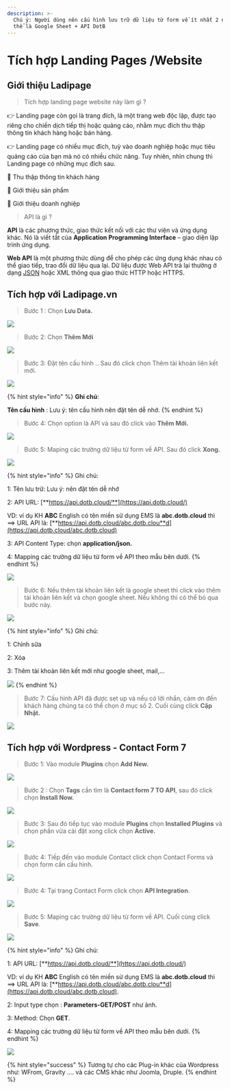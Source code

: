 ```yaml
---
description: >-
  Chú ý: Người dùng nên cấu hình lưu trữ dữ liệu từ form về ít nhất 2 nơi. Có
  thể là Google Sheet + API DotB
---
```


# Tích hợp Landing Pages /Website

## Giới thiệu Ladipage

> Tích hợp landing page website này làm gì ?

👉 Landing page còn gọi là trang đích, là một trang web độc lập, được tạo riêng cho chiến dịch tiếp thị hoặc quảng cáo, nhằm mục đích thu thập thông tin khách hàng hoặc bán hàng.

👉 Landing page có nhiều mục đích, tuỳ vào doanh nghiệp hoặc mục tiêu quảng cáo của bạn mà nó có nhiều chức năng. Tuy nhiên, nhìn chung thì Landing page có những mục đích sau.

🌟 Thu thập thông tin khách hàng

🌟 Giới thiệu sản phẩm

🌟 Giới thiệu doanh nghiệp

> API là gì ?

 **API** là các phương thức, giao thức kết nối với các thư viện và ứng dụng khác. Nó là viết tắt của **Application Programming Interface** – giao diện lập trình ứng dụng.

 **Web API** là một phương thức dùng để cho phép các ứng dụng khác nhau có thể giao tiếp, trao đổi dữ liệu qua lại. Dữ liệu được Web API trả lại thường ở dạng [JSON](https://topdev.vn/blog/json-la-gi/) hoặc XML thông qua giao thức HTTP hoặc HTTPS.

## Tích hợp với Ladipage.vn

> Bước 1 : Chọn **Lưu Data.**

![](../.gitbook/assets/ladi1.jpg)

> Bước 2: Chọn **Thêm Mới**

![](../.gitbook/assets/ladi2.jpg)

> Bước 3: Đặt tên cấu hình .. Sau đó click chọn Thêm tài khoản liên kết mới.

![](../.gitbook/assets/ladi3.jpg)

{% hint style="info" %}
**Ghi chú**:

 **Tên cấu hình** : Lưu ý: tên cấu hình nên đặt tên dễ nhớ.
{% endhint %}

> Bước 4: Chọn option là API và sau đó click vào **Thêm Mới.**

![](../.gitbook/assets/ladi4.jpg)

> Bước 5: Maping các trường dữ liệu từ form về API. Sau đó click **Xong.**

![](../.gitbook/assets/ladi5.jpg)

{% hint style="info" %}
Ghi chú:

1: Tên lưu trữ: Lưu ý: nên đặt tên dễ nhớ

2: API URL: [**https://api.dotb.cloud/**](https://api.dotb.cloud/) 

VD: ví dụ KH **ABC** English có tên miền sử dụng EMS là **abc.dotb.cloud** thì ==&gt; URL API là: [**https://api.dotb.cloud/abc.dotb.clou**d](https://api.dotb.cloud/abc.dotb.cloud)

3: API Content Type: chọn **application/json.**

4: Mapping các trường dữ liệu từ form về API theo mẫu bên dưới.
{% endhint %}

![](../.gitbook/assets/ladi8.PNG)

> Bước 6: Nếu thêm tài khoản liên kết là google sheet thì click vào thêm tài khoản liên kết và chọn google sheet. Nếu không thì có thể bỏ qua bước này.

![](../.gitbook/assets/ladi6.jpg)

{% hint style="info" %}
Ghi chú:

1: Chỉnh sữa

2: Xóa

3: Thêm tài khoản liên kết mới như google sheet, mail,...

![](../.gitbook/assets/ladi6.1.jpg) 
{% endhint %}

> Bước 7: Cấu hình API đã được set up và nếu có lời nhắn, cảm ơn đến khách hàng chúng ta có thể chọn ở mục số 2. Cuối cùng click **Cập Nhật.**

![](../.gitbook/assets/ladi7%20%281%29.jpg)

## Tích hợp với Wordpress - Contact Form 7

> Bước 1: Vào module **Plugins** chọn **Add New.**

![](../.gitbook/assets/contact1.jpg)

> Bước 2 : Chọn **Tags** cần tìm là **Contact form 7 TO API**, sau đó click chọn **Install Now.**

![](../.gitbook/assets/contact2.jpg)

> Bước 3: Sau đó tiếp tục vào module **Plugins** chọn **Installed Plugins** và chọn phần vừa cài đặt xong click chọn **Active.**

![](../.gitbook/assets/contact6.jpg)

> Bước 4: Tiếp đến vào module Contact click chọn Contact Forms và chọn form cần cấu hình.

![](../.gitbook/assets/contact3.jpg)

> Bước 4: Tại trang Contact Form click chọn **API Integration**.

![](../.gitbook/assets/contact4.jpg)

> Bước 5: Maping các trường dữ liệu từ form về API. Cuối cùng click **Save**.

![](../.gitbook/assets/contact5.jpg)

{% hint style="info" %}
Ghi chú:

1: API URL: [**https://api.dotb.cloud/**](https://api.dotb.cloud/) 

VD: ví dụ KH **ABC** English có tên miền sử dụng EMS là **abc.dotb.cloud** thì ==&gt; URL API là: [**https://api.dotb.cloud/abc.dotb.clou**d](https://api.dotb.cloud/abc.dotb.cloud).

2: Input type chọn : **Parameters-GET/POST**  như ảnh.

3: Method: Chọn **GET**.

4: Mapping các trường dữ liệu từ form về API theo mẫu bên dưới.
{% endhint %}

![](../.gitbook/assets/ladi8.PNG)

{% hint style="success" %}
Tương tự cho các Plug-in khác của Wordpress như: WFrom, Gravity .... và các CMS khác như Joomla, Druple.
{% endhint %}

